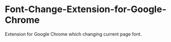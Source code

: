 # Font-Change-Extension-for-Google-Chrome
Extension for Google Chrome which changing current page font.

